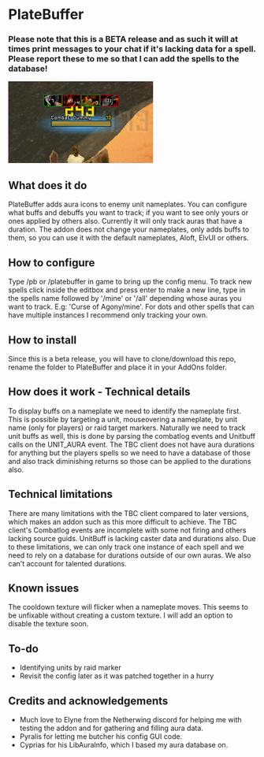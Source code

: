# PlateBuffer

### Please note that this is a BETA release and as such it will at times print messages to your chat if it's lacking data for a spell. Please report these to me so that I can add the spells to the database!

![Screenshot](PlateBuffer.png)

## What does it do

PlateBuffer adds aura icons to enemy unit nameplates. You can configure what buffs and debuffs you want to track; if you want to see only yours or ones applied by others also. Currently it will only track auras that have a duration. The addon does not change your nameplates, only adds buffs to them, so you can use it with the default nameplates, Aloft, ElvUI or others.

## How to configure

Type /pb or /platebuffer in game to bring up the config menu. To track new spells click inside the editbox and press enter to make a new line, type in the spells name followed by '/mine' or '/all' depending whose auras you want to track. E.g: 'Curse of Agony/mine'. For dots and other spells that can have multiple instances I recommend only tracking your own.

## How to install

Since this is a beta release, you will have to clone/download this repo, rename the folder to PlateBuffer and place it in your AddOns folder.

## How does it work - Technical details

To display buffs on a nameplate we need to identify the nameplate first. This is possible by targeting a unit, mouseovering a nameplate, by unit name (only for players) or raid target markers. Naturally we need to track unit buffs as well, this is done by parsing the combatlog events and Unitbuff calls on the UNIT_AURA event. The TBC client does not have aura durations for anything but the players spells so we need to have a database of those and also track diminishing returns so those can be applied to the durations also.

## Technical limitations

There are many limitations with the TBC client compared to later versions, which makes an addon such as this more difficult to achieve. The TBC client's Combatlog events are incomplete with some not firing and others lacking source guids. UnitBuff is lacking caster data and durations also. Due to these limitations, we can only track one instance of each spell and we need to rely on a database for durations outside of our own auras. We also can't account for talented durations.

## Known issues

The cooldown texture will flicker when a nameplate moves. This seems to be unfixable without creating a custom texture. I will add an option to disable the texture soon.

## To-do

* Identifying units by raid marker
* Revisit the config later as it was patched together in a hurry

## Credits and acknowledgements

* Much love to Elyne from the Netherwing discord for helping me with testing the addon and for gathering and filling aura data.
* Pyralis for letting me butcher his config GUI code.
* Cyprias for his LibAuraInfo, which I based my aura database on.